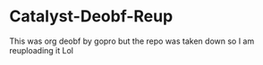 # Catalyst-Deobf-Reup
This was org deobf by gopro but the repo was taken down so I am reuploading it Lol
